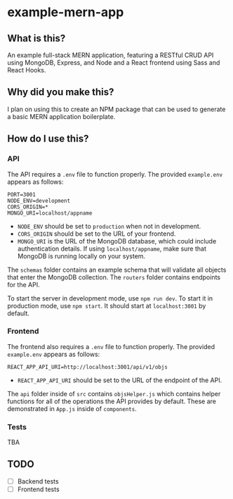# example-mern-app
## What is this?
An example full-stack MERN application, featuring a RESTful CRUD API using MongoDB, Express, and Node and a React frontend using Sass and React Hooks.

## Why did you make this?
I plan on using this to create an NPM package that can be used to generate a basic MERN application boilerplate.

## How do I use this?
### API
The API requires a `.env` file to function properly. The provided `example.env` appears as follows:

```
PORT=3001
NODE_ENV=development
CORS_ORIGIN=*
MONGO_URI=localhost/appname
```
* `NODE_ENV` should be set to `production` when not in development.
* `CORS_ORIGIN` should be set to the URL of your frontend.
* `MONGO_URI` is the URL of the MongoDB database, which could include authentication details. If using `localhost/appname`, make sure that MongoDB is running locally on your system.

The `schemas` folder contains an example schema that will validate all objects that enter the MongoDB collection. The `routers` folder contains endpoints for the API.

To start the server in development mode, use `npm run dev`. To start it in production mode, use `npm start`. It should start at `localhost:3001` by default.

### Frontend
The frontend also requires a `.env` file to function properly. The provided `example.env` appears as follows:

```
REACT_APP_API_URI=http://localhost:3001/api/v1/objs
```
* `REACT_APP_API_URI` should be set to the URL of the endpoint of the API.

The `api` folder inside of `src` contains `objsHelper.js` which contains helper functions for all of the operations the API provides by default. These are demonstrated in `App.js` inside of `components`.

### Tests
TBA

## TODO
* [ ] Backend tests
* [ ] Frontend tests
